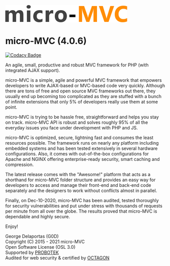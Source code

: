 ![alt tag](https://github.com/g0d/micro-MVC/blob/master/site/pix/micro_mvc.png)

# micro-MVC (4.0.6)

[![Codacy Badge](https://app.codacy.com/project/badge/Grade/889562a17e174c438fd56d35780822b0)](https://www.codacy.com/gh/g0d/micro-MVC/dashboard?utm_source=github.com&amp;utm_medium=referral&amp;utm_content=g0d/micro-MVC&amp;utm_campaign=Badge_Grade)

An agile, small, productive and robust MVC framework for PHP (with integrated AJAX support).

micro-MVC is a simple, agile and powerful MVC framework that empowers developers to write AJAX-based or 
MVC-based code very quickly. Although there are tons of free and open source MVC frameworks out there, they 
usually end up becoming too complicated as they are stuffed with a bunch of infinite extensions that only 
5% of developers really use them at some point.

micro-MVC is trying to be hassle free, straightforward and helps you stay on track. micro-MVC API is robust 
and solves roughly 95% of all the everyday issues you face under development with PHP and JS.

micro-MVC is optimized, secure, lightning fast and consumes the least resources possible.
The framework runs on nearly any platform including embedded systems and has been tested extensively in several hardware configurations. 
Also, it comes with out-of-the-box configurations for Apache and NGINX offering enterprise-ready security, smart caching and compression.

The latest release comes with the "Awesome!" platform that acts as a shorthand for micro-MVC folder structure and provides an easy way 
for developers to access and manage their front-end and back-end code separately and the designers to work without conflicts almost in parallel.

Finally, on Dec-10-2020, micro-MVC has been audited, tested thoroughly for security vulnerabilities and put under stress with 
thousands of requests per minute from all over the globe. The results proved that micro-MVC is dependable and highly secure.

Enjoy!

George Delaportas (G0D)  
Copyright (C) 2015 - 2021 micro-MVC  
Open Software License (OSL 3.0)  
Supported by [PROBOTEK](https://probotek.eu/)  
Audited for web security & certified by [OCTAGON](https://octagonsec.gr/)